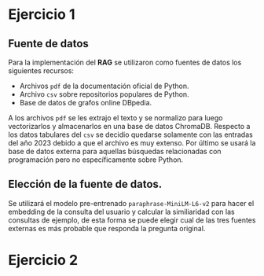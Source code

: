 # Ejercicio 1

## Fuente de datos

Para la implementación del **RAG** se utilizaron como fuentes de datos los siguientes recursos:

- Archivos `pdf` de la documentación oficial de Python.
- Archivo `csv` sobre repositorios populares de Python.
- Base de datos de grafos online DBpedia.

A los archivos `pdf` se les extrajo el texto y se normalizo para luego vectorizarlos y almacenarlos en una base de datos ChromaDB. Respecto a los datos tabulares del `csv` se decidio quedarse solamente con las entradas del año 2023 debido a que el archivo es muy extenso. Por último se usará la base de datos externa para aquellas búsquedas relacionadas con programación pero no específicamente sobre Python.

## Elección de la fuente de datos.

Se utilizará el modelo pre-entrenado `paraphrase-MiniLM-L6-v2` para hacer el embedding de la consulta del usuario y calcular la similiaridad con las consultas de ejemplo, de esta forma se puede elegir cual de las tres fuentes externas es más probable que responda la pregunta original.

# Ejercicio 2

